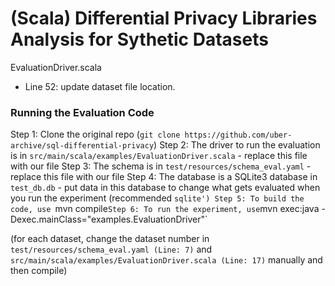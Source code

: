 # (Scala) Differential Privacy Libraries Analysis for Sythetic Datasets

EvaluationDriver.scala
- Line 52: update dataset file location.

### Running the Evaluation Code
Step 1: Clone the original repo (`git clone https://github.com/uber-archive/sql-differential-privacy`)
Step 2: The driver to run the evaluation is in  `src/main/scala/examples/EvaluationDriver.scala` - replace this file with our file
Step 3: The schema is in `test/resources/schema_eval.yaml`  - replace this file with our file
Step 4: The database is a SQLite3 database in `test_db.db` - put data in this database to change what gets evaluated when you run the experiment (recommended `sqlite')
Step 5: To build the code, use `mvn compile`
Step 6: To run the experiment, use `mvn exec:java -Dexec.mainClass="examples.EvaluationDriver"`

(for each dataset, change the dataset number in 
	`test/resources/schema_eval.yaml (Line: 7)` and 
	`src/main/scala/examples/EvaluationDriver.scala (Line: 17)` manually and then compile)
